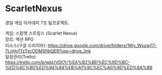 # ScarletNexus

경일 게임 아카데미 7조 팀프로젝트.

게임: 스칼렛 스트링스 (Scarlet Nexus) <br>
장르: 액션 RPG <br>
리소스(구글 드라이브): https://drive.google.com/drive/folders/1Wy_Wxzwj1T-7LnHcfTzTxcODMSfibQE9?usp=drive_link <br>
일정관리(Trello): https://trello.com/b/wbUVDt7r/%EA%B2%BD%EC%9D%BC-%ED%8C%80%ED%94%84%EB%A1%9C%EC%A0%9D%ED%8A%B8
